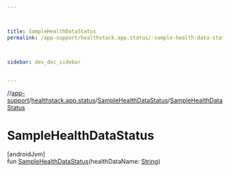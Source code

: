 ```yaml
---



title: SampleHealthDataStatus
permalink: /app-support/healthstack.app.status/-sample-health-data-status/-sample-health-data-status.html



sidebar: dev_doc_sidebar


---
```




//[app-support](/app-support.html)/[healthstack.app.status](../index.html)/[SampleHealthDataStatus](index.html)/[SampleHealthDataStatus](-sample-health-data-status.html)



# SampleHealthDataStatus



[androidJvm]\
fun [SampleHealthDataStatus](-sample-health-data-status.html)(healthDataName: [String](https://kotlinlang.org/api/latest/jvm/stdlib/kotlin/-string/index.html))






